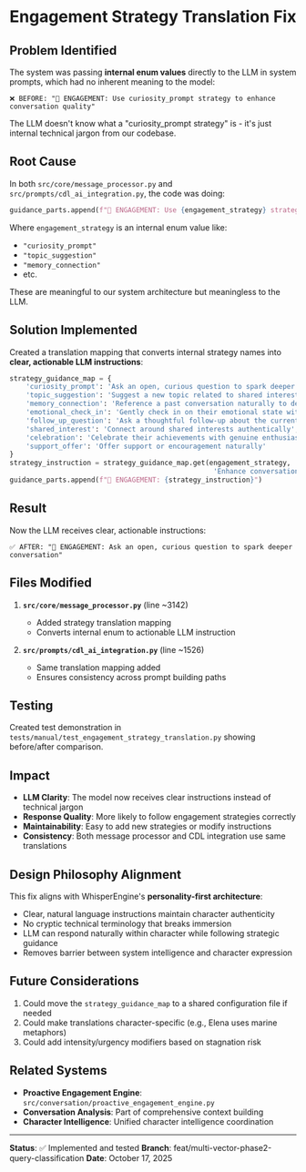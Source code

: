 # Engagement Strategy Translation Fix

## Problem Identified

The system was passing **internal enum values** directly to the LLM in system prompts, which had no inherent meaning to the model:

```
❌ BEFORE: "🎯 ENGAGEMENT: Use curiosity_prompt strategy to enhance conversation quality"
```

The LLM doesn't know what a "curiosity_prompt strategy" is - it's just internal technical jargon from our codebase.

## Root Cause

In both `src/core/message_processor.py` and `src/prompts/cdl_ai_integration.py`, the code was doing:

```python
guidance_parts.append(f"🎯 ENGAGEMENT: Use {engagement_strategy} strategy to enhance conversation quality")
```

Where `engagement_strategy` is an internal enum value like:
- `"curiosity_prompt"`
- `"topic_suggestion"`
- `"memory_connection"`
- etc.

These are meaningful to our system architecture but meaningless to the LLM.

## Solution Implemented

Created a translation mapping that converts internal strategy names into **clear, actionable LLM instructions**:

```python
strategy_guidance_map = {
    'curiosity_prompt': 'Ask an open, curious question to spark deeper conversation',
    'topic_suggestion': 'Suggest a new topic related to shared interests',
    'memory_connection': 'Reference a past conversation naturally to deepen connection',
    'emotional_check_in': 'Gently check in on their emotional state with empathy',
    'follow_up_question': 'Ask a thoughtful follow-up about the current topic',
    'shared_interest': 'Connect around shared interests authentically',
    'celebration': 'Celebrate their achievements with genuine enthusiasm',
    'support_offer': 'Offer support or encouragement naturally'
}
strategy_instruction = strategy_guidance_map.get(engagement_strategy, 
                                                  'Enhance conversation quality naturally')
guidance_parts.append(f"🎯 ENGAGEMENT: {strategy_instruction}")
```

## Result

Now the LLM receives clear, actionable instructions:

```
✅ AFTER: "🎯 ENGAGEMENT: Ask an open, curious question to spark deeper conversation"
```

## Files Modified

1. **`src/core/message_processor.py`** (line ~3142)
   - Added strategy translation mapping
   - Converts internal enum to actionable LLM instruction

2. **`src/prompts/cdl_ai_integration.py`** (line ~1526)
   - Same translation mapping added
   - Ensures consistency across prompt building paths

## Testing

Created test demonstration in `tests/manual/test_engagement_strategy_translation.py` showing before/after comparison.

## Impact

- **LLM Clarity**: The model now receives clear instructions instead of technical jargon
- **Response Quality**: More likely to follow engagement strategies correctly
- **Maintainability**: Easy to add new strategies or modify instructions
- **Consistency**: Both message processor and CDL integration use same translations

## Design Philosophy Alignment

This fix aligns with WhisperEngine's **personality-first architecture**:
- Clear, natural language instructions maintain character authenticity
- No cryptic technical terminology that breaks immersion
- LLM can respond naturally within character while following strategic guidance
- Removes barrier between system intelligence and character expression

## Future Considerations

1. Could move the `strategy_guidance_map` to a shared configuration file if needed
2. Could make translations character-specific (e.g., Elena uses marine metaphors)
3. Could add intensity/urgency modifiers based on stagnation risk

## Related Systems

- **Proactive Engagement Engine**: `src/conversation/proactive_engagement_engine.py`
- **Conversation Analysis**: Part of comprehensive context building
- **Character Intelligence**: Unified character intelligence coordination

---

**Status**: ✅ Implemented and tested
**Branch**: feat/multi-vector-phase2-query-classification
**Date**: October 17, 2025
